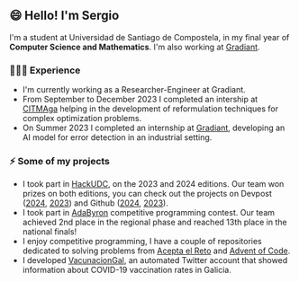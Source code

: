 ## 😄 Hello! I'm Sergio 

I'm a student at Universidad de Santiago de Compostela, in my final year of **Computer Science and Mathematics**. I'm also working at [Gradiant](https://www.gradiant.org/).

### 👨🏻‍💻 Experience
- I'm currently working as a Researcher-Engineer at Gradiant.
- From September to December 2023 I completed an intership at [CITMAga](https://citmaga.gal/es/) helping in the development of reformulation techniques for complex optimization problems.
- On Summer 2023 I completed an internship at [Gradiant](https://github.com/Gradiant), developing an AI model for error detection in an industrial setting.

### ⚡ Some of my projects
- I took part in [HackUDC](https://hackudc.gpul.org/), on the 2023 and 2024 editions. Our team won prizes on both editions, you can check out the projects on Devpost ([2024](https://devpost.com/software/ecoviaggio), [2023](https://devpost.com/software/costacompas)) and Github ([2024](https://github.com/antongomez/ecoviaggio), [2023](https://github.com/CastilloDel/costaCompas)).
- I took part in [AdaByron](https://ada-byron.es/2023/nac/) competitive programming contest. Our team achieved 2nd place in the regional phase and reached 13th place in the national finals!
- I enjoy competitive programming, I have a couple of repositories dedicated to solving problems from [Acepta el Reto](https://github.com/sergio-alv-per/acepta-el-reto) and [Advent of Code](https://github.com/sergio-alv-per/advent-of-code-2023).
- I developed [VacunacionGal](https://twitter.com/VacunacionGal), an automated Twitter account that showed information about COVID-19 vaccination rates in Galicia.
